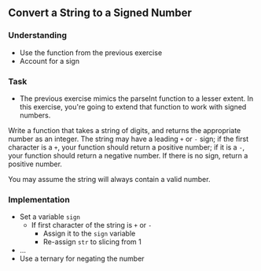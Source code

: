 ## Convert a String to a Signed Number

### Understanding
- Use the function from the previous exercise
- Account for a sign

### Task
- The previous exercise mimics the parseInt function to a lesser extent. In this exercise, you're going to extend that function to work with signed numbers.

Write a function that takes a string of digits, and returns the appropriate number as an integer. The string may have a leading `+` or `-` sign; if the first character is a `+`, your function should return a positive number; if it is a `-`, your function should return a negative number. If there is no sign, return a positive number.

You may assume the string will always contain a valid number.

### Implementation
- Set a variable `sign`
  + If first character of the string is `+` or `-`
    * Assign it to the `sign` variable
    * Re-assign `str` to slicing from 1
- ...
- Use a ternary for negating the number